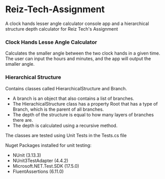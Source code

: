 # Reiz-Tech-Assignment
A clock hands lesser angle calculator console app and a hierarchical structure depth calculator for Reiz Tech's Assignment 

<h3>Clock Hands Lesse Angle Calculator</h3>
Calculates the smaller angle between the two clock hands in a given time. The user can input the hours and minutes, and the app will output the smaller angle.
<h3>Hierarchical Structure</h3>
<p>Contains classes called HierarchicalStructure and Branch. </p>
<ul>
  <li> A branch is an object that also contains a list of branches. </li>
  <li> The HierachicalStructure class has a property Root that has a type of Branch, which is the parent of all branches.</li>
  <li> The depth of the structure is equal to how many layers of branches there are.</li>
  <li> The depth is calculated using a recursive method.</li>
</ul>
<p>The classes are tested using Unit Tests in the Tests.cs file</p>
<p>Nuget Packages installed for unit testing:</p>
<ul>
  <li> NUnit (3.13.3)</li>
  <li> NUnit3TestAdapter (4.4.2)</li>
  <li> Microsoft.NET.Test.SDK (17.5.0)</li>
  <li> FluentAssertions (6.11.0)</li>
</ul>

